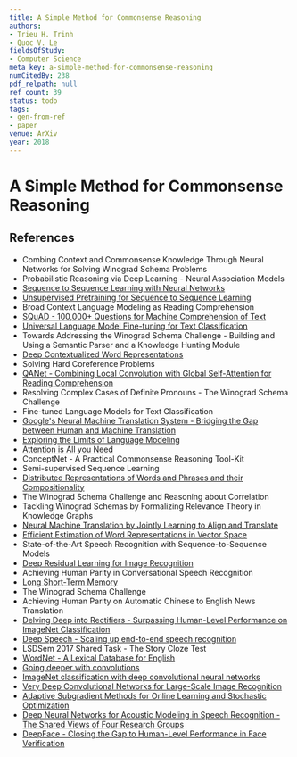 ```yaml
---
title: A Simple Method for Commonsense Reasoning
authors:
- Trieu H. Trinh
- Quoc V. Le
fieldsOfStudy:
- Computer Science
meta_key: a-simple-method-for-commonsense-reasoning
numCitedBy: 238
pdf_relpath: null
ref_count: 39
status: todo
tags:
- gen-from-ref
- paper
venue: ArXiv
year: 2018
---
```


# A Simple Method for Commonsense Reasoning

## References

- Combing Context and Commonsense Knowledge Through Neural Networks for Solving Winograd Schema Problems
- Probabilistic Reasoning via Deep Learning - Neural Association Models
- [Sequence to Sequence Learning with Neural Networks](./sequence-to-sequence-learning-with-neural-networks.md)
- [Unsupervised Pretraining for Sequence to Sequence Learning](./unsupervised-pretraining-for-sequence-to-sequence-learning.md)
- Broad Context Language Modeling as Reading Comprehension
- [SQuAD - 100,000+ Questions for Machine Comprehension of Text](./squad-100-000-questions-for-machine-comprehension-of-text.md)
- [Universal Language Model Fine-tuning for Text Classification](./universal-language-model-fine-tuning-for-text-classification.md)
- Towards Addressing the Winograd Schema Challenge - Building and Using a Semantic Parser and a Knowledge Hunting Module
- [Deep Contextualized Word Representations](./deep-contextualized-word-representations.md)
- Solving Hard Coreference Problems
- [QANet - Combining Local Convolution with Global Self-Attention for Reading Comprehension](./qanet-combining-local-convolution-with-global-self-attention-for-reading-comprehension.md)
- Resolving Complex Cases of Definite Pronouns - The Winograd Schema Challenge
- Fine-tuned Language Models for Text Classification
- [Google's Neural Machine Translation System - Bridging the Gap between Human and Machine Translation](./google-s-neural-machine-translation-system-bridging-the-gap-between-human-and-machine-translation.md)
- [Exploring the Limits of Language Modeling](./exploring-the-limits-of-language-modeling.md)
- [Attention is All you Need](./attention-is-all-you-need.md)
- ConceptNet - A Practical Commonsense Reasoning Tool-Kit
- Semi-supervised Sequence Learning
- [Distributed Representations of Words and Phrases and their Compositionality](./distributed-representations-of-words-and-phrases-and-their-compositionality.md)
- The Winograd Schema Challenge and Reasoning about Correlation
- Tackling Winograd Schemas by Formalizing Relevance Theory in Knowledge Graphs
- [Neural Machine Translation by Jointly Learning to Align and Translate](./neural-machine-translation-by-jointly-learning-to-align-and-translate.md)
- [Efficient Estimation of Word Representations in Vector Space](./efficient-estimation-of-word-representations-in-vector-space.md)
- State-of-the-Art Speech Recognition with Sequence-to-Sequence Models
- [Deep Residual Learning for Image Recognition](./deep-residual-learning-for-image-recognition.md)
- Achieving Human Parity in Conversational Speech Recognition
- [Long Short-Term Memory](./long-short-term-memory.md)
- The Winograd Schema Challenge
- Achieving Human Parity on Automatic Chinese to English News Translation
- [Delving Deep into Rectifiers - Surpassing Human-Level Performance on ImageNet Classification](./delving-deep-into-rectifiers-surpassing-human-level-performance-on-imagenet-classification.md)
- [Deep Speech - Scaling up end-to-end speech recognition](./deep-speech-scaling-up-end-to-end-speech-recognition.md)
- LSDSem 2017 Shared Task - The Story Cloze Test
- [WordNet - A Lexical Database for English](./wordnet-a-lexical-database-for-english.md)
- [Going deeper with convolutions](./going-deeper-with-convolutions.md)
- [ImageNet classification with deep convolutional neural networks](./imagenet-classification-with-deep-convolutional-neural-networks.md)
- [Very Deep Convolutional Networks for Large-Scale Image Recognition](./very-deep-convolutional-networks-for-large-scale-image-recognition.md)
- [Adaptive Subgradient Methods for Online Learning and Stochastic Optimization](./adaptive-subgradient-methods-for-online-learning-and-stochastic-optimization.md)
- [Deep Neural Networks for Acoustic Modeling in Speech Recognition - The Shared Views of Four Research Groups](./deep-neural-networks-for-acoustic-modeling-in-speech-recognition-the-shared-views-of-four-research-groups.md)
- [DeepFace - Closing the Gap to Human-Level Performance in Face Verification](./deepface-closing-the-gap-to-human-level-performance-in-face-verification.md)
